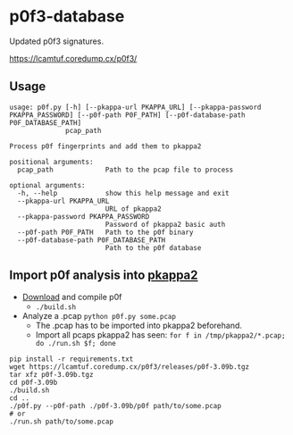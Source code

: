 # p0f3-database

Updated p0f3 signatures.

https://lcamtuf.coredump.cx/p0f3/

## Usage

```
usage: p0f.py [-h] [--pkappa-url PKAPPA_URL] [--pkappa-password PKAPPA_PASSWORD] [--p0f-path P0F_PATH] [--p0f-database-path P0F_DATABASE_PATH]
              pcap_path

Process p0f fingerprints and add them to pkappa2

positional arguments:
  pcap_path             Path to the pcap file to process

optional arguments:
  -h, --help            show this help message and exit
  --pkappa-url PKAPPA_URL
                        URL of pkappa2
  --pkappa-password PKAPPA_PASSWORD
                        Password of pkappa2 basic auth
  --p0f-path P0F_PATH   Path to the p0f binary
  --p0f-database-path P0F_DATABASE_PATH
                        Path to the p0f database
```

## Import p0f analysis into [pkappa2](https://github.com/spq/pkappa2)

- [Download](https://lcamtuf.coredump.cx/p0f3/releases/p0f-3.09b.tgz) and compile p0f
    - `./build.sh`
- Analyze a .pcap `python p0f.py some.pcap`
    - The .pcap has to be imported into pkappa2 beforehand.
    - Import all pcaps pkappa2 has seen: `for f in /tmp/pkappa2/*.pcap; do ./run.sh $f; done`

```
pip install -r requirements.txt
wget https://lcamtuf.coredump.cx/p0f3/releases/p0f-3.09b.tgz
tar xfz p0f-3.09b.tgz
cd p0f-3.09b
./build.sh
cd ..
./p0f.py --p0f-path ./p0f-3.09b/p0f path/to/some.pcap
# or
./run.sh path/to/some.pcap
```

